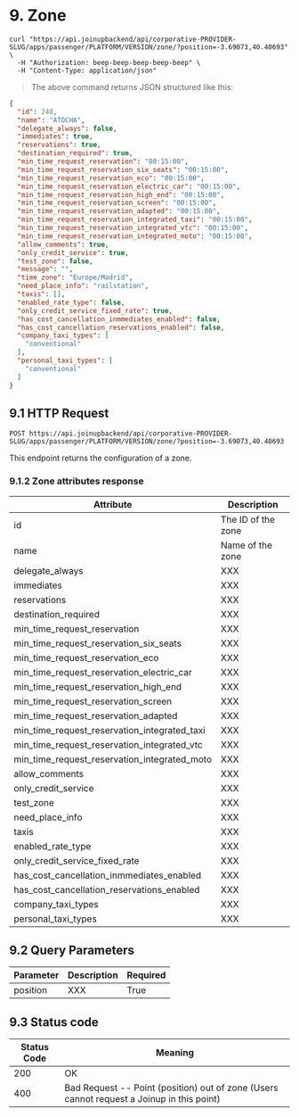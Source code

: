 # 9. Zone

```shell
curl "https://api.joinupbackend/api/corporative-PROVIDER-SLUG/apps/passenger/PLATFORM/VERSION/zone/?position=-3.69073,40.40693" \
  -H "Authorization: beep-beep-beep-beep-beep" \
  -H "Content-Type: application/json"

```

> The above command returns JSON structured like this:

```json
{
  "id": 240,
  "name": "ATOCHA",
  "delegate_always": false,
  "immediates": true,
  "reservations": true,
  "destination_required": true,
  "min_time_request_reservation": "00:15:00",
  "min_time_request_reservation_six_seats": "00:15:00",
  "min_time_request_reservation_eco": "00:15:00",
  "min_time_request_reservation_electric_car": "00:15:00",
  "min_time_request_reservation_high_end": "00:15:00",
  "min_time_request_reservation_screen": "00:15:00",
  "min_time_request_reservation_adapted": "00:15:00",
  "min_time_request_reservation_integrated_taxi": "00:15:00",
  "min_time_request_reservation_integrated_vtc": "00:15:00",
  "min_time_request_reservation_integrated_moto": "00:15:00",
  "allow_comments": true,
  "only_credit_service": true,
  "test_zone": false,
  "message": "",
  "time_zone": "Europe/Madrid",
  "need_place_info": "railstation",
  "taxis": [],
  "enabled_rate_type": false,
  "only_credit_service_fixed_rate": true,
  "has_cost_cancellation_inmmediates_enabled": false,
  "has_cost_cancellation_reservations_enabled": false,
  "company_taxi_types": [
    "conventional"
  ],
  "personal_taxi_types": [
    "conventional"
  ]
}
```


## 9.1 HTTP Request

`POST https://api.joinupbackend/api/corporative-PROVIDER-SLUG/apps/passenger/PLATFORM/VERSION/zone/?position=-3.69073,40.40693`

This endpoint returns the configuration of a zone.


### 9.1.2 Zone attributes response

Attribute | Description
--------- | -----------
id | The ID of the zone
name | Name of the zone
delegate_always | XXX
immediates | XXX
reservations | XXX
destination_required | XXX
min_time_request_reservation | XXX
min_time_request_reservation_six_seats | XXX
min_time_request_reservation_eco | XXX
min_time_request_reservation_electric_car | XXX
min_time_request_reservation_high_end | XXX
min_time_request_reservation_screen | XXX
min_time_request_reservation_adapted | XXX
min_time_request_reservation_integrated_taxi | XXX
min_time_request_reservation_integrated_vtc | XXX
min_time_request_reservation_integrated_moto | XXX
allow_comments | XXX
only_credit_service | XXX
test_zone | XXX
need_place_info | XXX
taxis | XXX
enabled_rate_type | XXX
only_credit_service_fixed_rate | XXX
has_cost_cancellation_inmmediates_enabled | XXX
has_cost_cancellation_reservations_enabled | XXX
company_taxi_types | XXX
personal_taxi_types | XXX


## 9.2 Query Parameters


Parameter | Description | Required 
--------- | ----------- | ----------- 
position | XXX |  True


## 9.3 Status code

Status Code | Meaning
---------- | -------
200 | OK
400 | Bad Request -- Point (position) out of zone (Users cannot request a Joinup in this point)